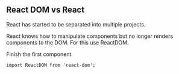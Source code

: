## React DOM vs React

React has started to be separated into multiple projects.

React knows how to manipulate components but no longer renders
components to the DOM. For this use ReactDOM.

Finish the first component.

```
import ReactDOM from 'react-dom';
```
